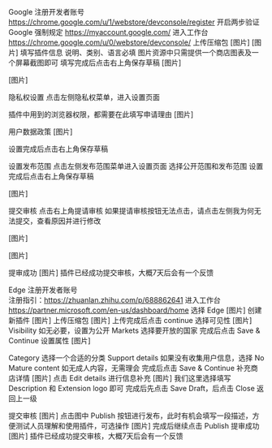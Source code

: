 Google
注册开发者账号
https://chrome.google.com/u/1/webstore/devconsole/register
开启两步验证
Google 强制规定
https://myaccount.google.com/
进入工作台
https://chrome.google.com/u/0/webstore/devconsole/
上传压缩包
[图片]
[图片]
填写插件信息
说明、类别、语言必填
图片资源中只需提供一个商店图表及一个屏幕截图即可
填写完成后点击右上角保存草稿
[图片]

[图片]

隐私权设置
点击左侧隐私权菜单，进入设置页面

插件中用到的浏览器权限，都需要在此填写申请理由
[图片]

用户数据政策
[图片]

设置完成后点击右上角保存草稿

设置发布范围
点击左侧发布范围菜单进入设置页面
选择公开范围和发布范围
设置完成后点击右上角保存草稿

[图片]

提交审核
点击右上角提请审核
如果提请审核按钮无法点击，请点击左侧我为何无法提交，查看原因并进行修改

[图片]

[图片]

提审成功
[图片]
插件已经成功提交审核，大概7天后会有一个反馈

Edge
注册开发者账号  
注册指引：https://zhuanlan.zhihu.com/p/688862641
进入工作台
https://partner.microsoft.com/en-us/dashboard/home
选择 Edge
[图片]
创建新插件
[图片]
上传压缩包
[图片]
上传完成后点击 continue
选择可见性
[图片]
Visibility 如无必要，设置为公开
Markets 选择要开放的国家
完成后点击 Save & Continue
设置属性
[图片]

Category 选择一个合适的分类
Support details 如果没有收集用户信息，选择 No
Mature content 如无成人内容，无需理会
完成后点击 Save & Continue
补充商店详情
[图片]
点击 Edit details 进行信息补充
[图片]
我们这里选择填写 Description 和 Extension logo 即可
完成后先点击 Save Draft，后点击 Close 返回上一级

提交审核
[图片]
点击图中 Publish 按钮进行发布，此时有机会填写一段描述，方便测试人员理解和使用插件，可选操作
[图片]
完成后继续点击 Publish
提审成功
[图片]
插件已经成功提交审核，大概7天后会有一个反馈
